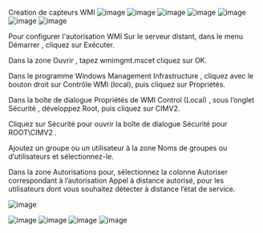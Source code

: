 Creation de capteurs WMI 
![image](https://github.com/WildCodeSchool/TSSR-2402-P3-G3-BuildYourInfra-Ekoloclast/assets/161337347/5718d417-3f7d-4007-a403-608af6a6467c)
![image](https://github.com/WildCodeSchool/TSSR-2402-P3-G3-BuildYourInfra-Ekoloclast/assets/161337347/acf04389-96e2-439f-8047-0705786fd4f3)
![image](https://github.com/WildCodeSchool/TSSR-2402-P3-G3-BuildYourInfra-Ekoloclast/assets/161337347/c51a5073-97e6-42f9-8458-72a43aa58fa1)
![image](https://github.com/WildCodeSchool/TSSR-2402-P3-G3-BuildYourInfra-Ekoloclast/assets/161337347/2a6d2722-9582-494b-b570-f3d0fb7c40b0)
![image](https://github.com/WildCodeSchool/TSSR-2402-P3-G3-BuildYourInfra-Ekoloclast/assets/161337347/45a2765c-afd4-4bf2-ad8a-d3e36d142246)
![image](https://github.com/WildCodeSchool/TSSR-2402-P3-G3-BuildYourInfra-Ekoloclast/assets/161337347/56a91df0-a3ec-4de7-97aa-75aefa9f9f5c)
![image](https://github.com/WildCodeSchool/TSSR-2402-P3-G3-BuildYourInfra-Ekoloclast/assets/161337347/a0ea6b28-4359-462d-8b1a-91387616cc52)


Pour configurer l'autorisation WMI
Sur le serveur distant, dans le menu Démarrer , cliquez sur Exécuter.

Dans la zone Ouvrir , tapez wmimgmt.mscet cliquez sur OK.

Dans le programme Windows Management Infrastructure , cliquez avec le bouton droit sur Contrôle WMI (local), puis cliquez sur Propriétés.

Dans la boîte de dialogue Propriétés de WMI Control (Local) , sous l’onglet Sécurité , développez Root, puis cliquez sur CIMV2.

Cliquez sur Sécurité pour ouvrir la boîte de dialogue Sécurité pour ROOT\CIMV2 .

Ajoutez un groupe ou un utilisateur à la zone Noms de groupes ou d’utilisateurs et sélectionnez-le.

Dans la zone Autorisations pour<groupe ou utilisateur>, sélectionnez la colonne Autoriser correspondant à l’autorisation Appel à distance autorisé, pour les utilisateurs dont vous souhaitez détecter à distance l’état de service.


![image](https://github.com/WildCodeSchool/TSSR-2402-P3-G3-BuildYourInfra-Ekoloclast/assets/161337347/70de9b53-e911-4928-97f1-7a4f90cdf8d4)

![image](https://github.com/WildCodeSchool/TSSR-2402-P3-G3-BuildYourInfra-Ekoloclast/assets/161337347/d63bd595-cc83-4b3f-99bb-b46b0dee62a0)
![image](https://github.com/WildCodeSchool/TSSR-2402-P3-G3-BuildYourInfra-Ekoloclast/assets/161337347/71589ae3-a002-4a37-933d-a967ac5f3b09)
![image](https://github.com/WildCodeSchool/TSSR-2402-P3-G3-BuildYourInfra-Ekoloclast/assets/161337347/a722d062-95ef-4b2f-ad5a-2a60409108fd)
![image](https://github.com/WildCodeSchool/TSSR-2402-P3-G3-BuildYourInfra-Ekoloclast/assets/161337347/03c75016-7476-4f87-bbce-c44d44131b67)
